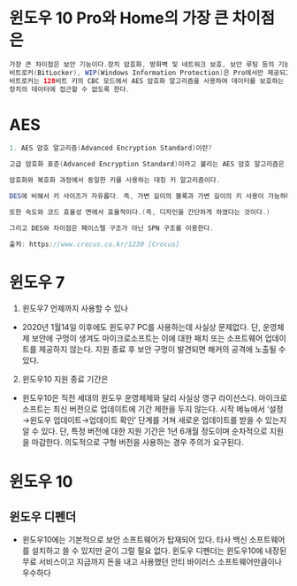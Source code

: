 # 윈도우 10 Pro와 Home의 가장 큰 차이점은 
```java
가장 큰 차이점은 보안 기능이다.장치 암호화, 방화벽 및 네트워크 보호, 보안 루팅 등의 기능은 두 버전 모두 공통적으로 제공되고 있으나,
비트로커(BitLocker), WIP(Windows Information Protection)은 Pro에서만 제공되고 있다. 
비트로커는 128비트 키의 CBC 모드에서 AES 암호화 알고리즘을 사용하여 데이터를 보호하는 기능으로, 장치를 분실하거나 도난당하더라도 다른 사람이 
장치의 데이터에 접근할 수 없도록 한다.
```

# AES
```java
1. AES 암호 알고리즘(Advanced Encryption Standard)이란?

고급 암호화 표준(Advanced Encryption Standard)이라고 불리는 AES 암호 알고리즘은 DES를 대체한 암호 알고리즘이며 

암호화와 복호화 과정에서 동일한 키를 사용하는 대칭 키 알고리즘이다.

DES에 비해서 키 사이즈가 자유롭다. 즉, 가변 길이의 블록과 가변 길이의 키 사용이 가능하다.(128bit, 192bit, 256bit)

또한 속도와 코드 효율성 면에서 효율적이다.(즉, 디자인을 간단하게 하였다는 것이다.)

그리고 DES와 차이점은 페이스텔 구조가 아닌 SPN 구조를 이용한다.

출처: https://www.crocus.co.kr/1230 [Crocus]
```

# 윈도우 7
1. 윈도우7 언제까지 사용할 수 있나
* 2020년 1월14일 이후에도 윈도우7 PC를 사용하는데 사실상 문제없다. 단, 운영체제 보안에 구멍이 생겨도 마이크로소프트는 이에 대한 패치 또는 소프트웨어 업데이트를 제공하지 않는다. 지원 종료 후 보안 구멍이 발견되면 해커의 공격에 노출될 수 있다.

2. 윈도우10 지원 종료 기간은
* 윈도우10은 직전 세대의 윈도우 운영체제와 달리 사실상 영구 라이선스다. 마이크로소프트는 최신 버전으로 업데이트에 기간 제한을 두지 않는다. 시작 메뉴에서 ‘설정→윈도우 업데이트→업데이트 확인’ 단계를 거쳐 새로운 업데이트를 받을 수 있는지 알 수 있다. 단, 특정 버전에 대한 지원 기간은 1년 6개월 정도이며 순차적으로 지원을 마감한다. 의도적으로 구형 버전을 사용하는 경우 주의가 요구된다.

# 윈도우 10
## 윈도우 디펜더
* 윈도우10에는 기본적으로 보안 소프트웨어가 탑재되어 있다. 타사 백신 소프트웨어를 설치하고 쓸 수 있지만 굳이 그럴 필요 없다. 윈도우 디펜더는 윈도우10에 내장된 무료 서비스이고 지금까지 돈을 내고 사용했던 안티 바이러스 소프트웨어만큼이나 우수하다
